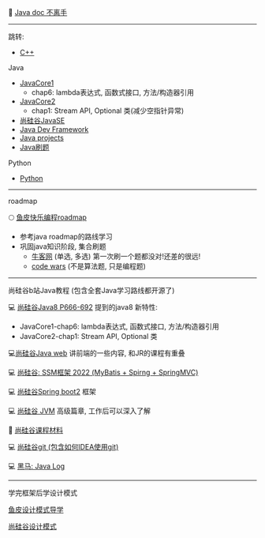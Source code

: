 :book: [Java doc 不离手](https://docs.oracle.com/en/java/javase/17/docs/api/)

---

跳转:
+ [C++](./CPP/readme.md)

Java
+ [JavaCore1](./javaCore/myJavaCore1.md)
  + chap6: lambda表达式, 函数式接口, 方法/构造器引用  
+ [JavaCore2](./javaCore2/myJavaCore2.md)
  + chap1: Stream API, Optional 类(减少空指针异常) 
+ [尚硅谷JavaSE](./GuiguShang_JavaSE.md)
+ [Java Dev Framework](./Java_Framework/myJavaFramework.md)
+ [Java projects](./javaProjects/javaProjects.md)
+ [Java刷题](./%E5%88%B7%E9%A2%98/newCoder.md)

Python
+ [Python](./Python/readme.md)
---
roadmap

:full_moon: [鱼皮快乐编程roadmap](https://github.com/liyupi/code-roadmap) 
+ 参考java roadmap的路线学习
+ 巩固java知识阶段, 集合刷题
  + [牛客网](https://www.nowcoder.com/exam/intelligent?questionJobId=10&tagId=21000) (单选, 多选) 第一次刷一个题都没对!还差的很远!
  + [code wars](https://www.codewars.com/dashboard) (不是算法题, 只是编程题) 

---
尚硅谷b站Java教程 (包含全套Java学习路线都开源了)

:computer: [尚硅谷Java8 P666-692](https://www.bilibili.com/video/BV1Kb411W75N?p=666&vd_source=c6866d088ad067762877e4b6b23ab9df) 提到的java8 新特性:
+ JavaCore1-chap6: lambda表达式, 函数式接口, 方法/构造器引用  
+ JavaCore2-chap1: Stream API, Optional 类 

:computer:[尚硅谷Java web](https://www.bilibili.com/video/BV1Y7411K7zz/?vd_source=c6866d088ad067762877e4b6b23ab9df) 讲前端的一些内容, 和JR的课程有重叠

:computer: [尚硅谷: SSM框架 2022 (MyBatis + Spirng + SpringMVC)](https://www.bilibili.com/video/BV1Ya411S7aT/?spm_id_from=333.1007.top_right_bar_window_default_collection.content.click&vd_source=c6866d088ad067762877e4b6b23ab9df)

:computer: [尚硅谷Spring boot2](https://www.bilibili.com/video/BV19K4y1L7MT/?vd_source=c6866d088ad067762877e4b6b23ab9df) 框架

:computer: [尚硅谷 JVM](https://www.bilibili.com/video/BV1PJ411n7xZ/?vd_source=c6866d088ad067762877e4b6b23ab9df) 高级篇章, 工作后可以深入了解

:book: [尚硅谷课程材料](http://www.atguigu.com/download.shtml)

:computer: [尚硅谷git (包含如何IDEA使用git)](https://www.bilibili.com/video/BV1vy4y1s7k6/?spm_id_from=333.337.search-card.all.click&vd_source=c6866d088ad067762877e4b6b23ab9df)

:computer: [黑马: Java Log](https://www.bilibili.com/video/BV1vA41137P2/?spm_id_from=333.337.search-card.all.click&vd_source=c6866d088ad067762877e4b6b23ab9df)

---
学完框架后学设计模式

[鱼皮设计模式导学](https://www.bilibili.com/video/BV1za411p7Ny/?spm_id_from=333.788.recommend_more_video.0&vd_source=c6866d088ad067762877e4b6b23ab9df)

[尚硅谷设计模式](https://www.bilibili.com/video/BV1G4411c7N4/?spm_id_from=333.337.search-card.all.click&vd_source=c6866d088ad067762877e4b6b23ab9df)